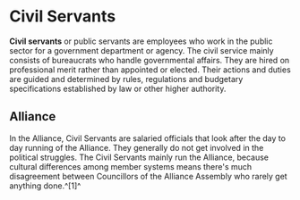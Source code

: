 # Civil Servants
**Civil servants** or public servants are employees who work in the public sector for a government department or agency. The civil service mainly consists of bureaucrats who handle governmental affairs. They are hired on professional merit rather than appointed or elected. Their actions and duties are guided and determined by rules, regulations and budgetary specifications established by law or other higher authority.

## Alliance

In the Alliance, Civil Servants are salaried officials that look after the day to day running of the Alliance. They generally do not get involved in the political struggles. The Civil Servants mainly run the Alliance, because cultural differences among member systems means there's much disagreement between Councillors of the Alliance Assembly who rarely get anything done.^[1]^